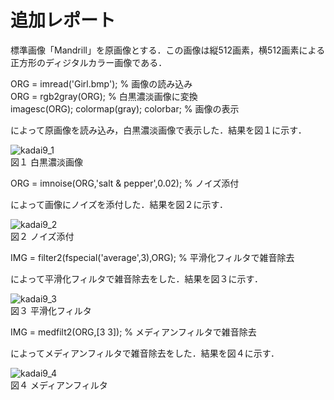# 追加レポート　　
標準画像「Mandrill」を原画像とする．この画像は縦512画素，横512画素による正方形のディジタルカラー画像である．

ORG = imread('Girl.bmp'); % 画像の読み込み  
ORG = rgb2gray(ORG); % 白黒濃淡画像に変換  
imagesc(ORG); colormap(gray); colorbar; % 画像の表示  

によって原画像を読み込み，白黒濃淡画像で表示した．結果を図１に示す．

![kadai9_1](https://github.com/dolphinhardcore/kadai/blob/master/image/kadai9_1.png)  
図１ 白黒濃淡画像

ORG = imnoise(ORG,'salt & pepper',0.02); % ノイズ添付  

によって画像にノイズを添付した．結果を図２に示す． 

![kadai9_2](https://github.com/dolphinhardcore/kadai/blob/master/image/kadai9_2.png)  
図２ ノイズ添付

IMG = filter2(fspecial('average',3),ORG); % 平滑化フィルタで雑音除去  

によって平滑化フィルタで雑音除去をした．結果を図３に示す． 

![kadai9_3](https://github.com/dolphinhardcore/kadai/blob/master/image/kadai9_3.png)  
図３ 平滑化フィルタ

IMG = medfilt2(ORG,[3 3]); % メディアンフィルタで雑音除去  

によってメディアンフィルタで雑音除去をした．結果を図４に示す． 

![kadai9_4](https://github.com/dolphinhardcore/kadai/blob/master/image/kadai9_4.png)  
図４ メディアンフィルタ

